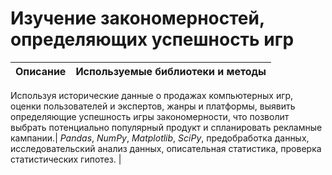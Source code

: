 ﻿# Изучение закономерностей, определяющих успешность игр


Описание | Используемые библиотеки и методы| 
:---------------------- | :---------------------- |

Используя исторические данные о продажах компьютерных игр, оценки пользователей и экспертов, жанры и платформы, выявить определяющие успешность игры закономерности, что позволит выбрать потенциально популярный продукт и спланировать рекламные кампании.| *Pandas*, *NumPy*, *Matplotlib*, *SciPy*, предобработка данных, исследовательский анализ данных, описательная статистика, проверка статистических гипотез.  |


